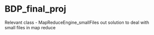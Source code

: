 # BDP_final_proj

Relevant class - MapReduceEngine_smallFiles
out solution to deal with small files in map reduce
